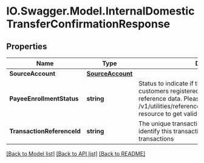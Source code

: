 # IO.Swagger.Model.InternalDomesticTransferConfirmationResponse
## Properties

Name | Type | Description | Notes
------------ | ------------- | ------------- | -------------
**SourceAccount** | [**SourceAccount**](SourceAccount.md) |  | [optional] 
**PayeeEnrollmentStatus** | **string** | Status to indicate if the payee is added or not to customers registered list of billers. This is a reference data. Please use /v1/utilities/referenceData/{payeeEnrollmentStatus} resource to get valid value of this field. | [optional] 
**TransactionReferenceId** | **string** | The unique transaction reference Id used to identify this transaction from all the other transactions | 

[[Back to Model list]](../README.md#documentation-for-models) [[Back to API list]](../README.md#documentation-for-api-endpoints) [[Back to README]](../README.md)

